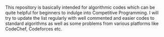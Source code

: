 This repository is basically intended for algorithmic codes which can be quite helpful for beginners to indulge into Competitive Programming. I will try to update the list regularly with well commented and easier codes to standard algorithms as well as some problems from various platforms like CodeChef, Codeforces etc.
